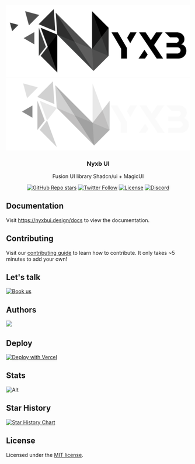 <p align="center">
<img src="https://raw.githubusercontent.com/nyxb/nyxb/refs/heads/main/images/light.png#gh-light-mode-only">
<img src="https://raw.githubusercontent.com/nyxb/nyxb/refs/heads/main/images/dark.png#gh-dark-mode-only">
</p>
<h3 align="center">Nyxb UI</h3>
<p align="center">
    Fusion UI library Shadcn/ui + MagicUI
</p>
<div align="center">
  <a href="https://github.com/nyxb-ui/ui/stargazers"><img alt="GitHub Repo stars" src="https://img.shields.io/github/stars/nyxb-ui/ui"></a>
  <a href="https://twitter.com/nyxb0"><img alt="Twitter Follow" src="https://img.shields.io/twitter/follow/nyxb0"></a>
  <a href="https://github.com/nyxb-ui/ui/blob/main/LICENSE.md"><img alt="License" src="https://img.shields.io/badge/License-MIT-yellow.svg"></a>
  <a href="https://nyxb.space"><img alt="Discord" src="https://img.shields.io/discord/1113511184663056404?color=738adb&label=Discord&logo=discord&logoColor=white&style=flat-square"></a>
</div>

## Documentation

Visit https://nyxbui.design/docs to view the documentation.

## Contributing

Visit our [contributing guide](https://github.com/nyxb-ui/ui/blob/main/CONTRIBUTING.md) to learn how to contribute. It only takes ~5 minutes to add your own!

## Let's talk

<a href="https://nyxb.nexus/chat"><img alt="Book us" src="https://cal.com/book-with-cal-dark.svg" /></a>

## Authors

<a href="https://github.com/nyxb-ui/ui/graphs/contributors">
  <img src="https://contrib.rocks/image?repo=nyxb-ui/nyxb" />
</a>

## Deploy

[![Deploy with Vercel](https://vercel.com/button)](https://vercel.com/new/clone?repository-url=https%3A%2F%2Fgithub.com%2Fnyxb-ui%2ui)

## Stats

![Alt](https://repobeats.axiom.co/api/embed/5e0f16842e515bdc858138f062dc3f2fbe329b96.svg 'Repobeats analytics image')

## Star History

[![Star History Chart](https://api.star-history.com/svg?repos=nyxb-ui/ui&type=Date)](https://star-history.com/#nyxb-ui/ui&Date)

## License

Licensed under the [MIT license](https://github.com/nyxb-ui/ui/blob/main/LICENSE.md).
